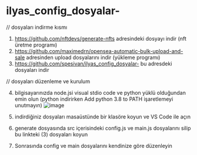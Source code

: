 # ilyas_config_dosyalar-

// dosyaları indirme kısmı
1) https://github.com/nftdevs/generate-nfts adresindeki dosyayı indir (nft üretme programı)
2) https://github.com/maximedrn/opensea-automatic-bulk-upload-and-sale adresinden upload dosyalarını indir (yükleme programı)
3) https://github.com/spesivan/ilyas_config_dosyalar- bu adresdeki dosyaları indir

// dosyaları düzenleme ve kurulum

4) bilgisayarınızda node.jsi visual stdio code ve python yüklü olduğundan emin olun (python indirirken Add python 3.8 to PATH işaretlemeyi unutmayın)
![image](https://user-images.githubusercontent.com/88890641/163247068-8906e11f-c6da-4faa-a2dc-0d87ad2bdbfe.png)

5) indirdiğiniz dosyaları masaüstünde bir klasöre koyun ve VS Code ile açın
6) generate dosyasında src içerisindeki config.js ve main.js dosyalarını silip bu linkteki (3) dosyaları koyun
7) Sonrasında config ve main dosyalarını kendinize göre düzenleyin
